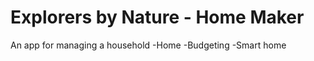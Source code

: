 # Explorers by Nature - Home Maker

An app for managing a household
    -Home
    -Budgeting
    -Smart home